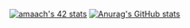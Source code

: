 [![amaach's 42 stats](https://badge.mediaplus.ma/greenbinary/amaach)](https://github.com/oakoudad/badge42)
[![Anurag's GitHub stats](https://github-readme-stats.vercel.app/api?username=sboof911)](https://github.com/anuraghazra/github-readme-stats)
<!--
**sboof911/sboof911** is a ✨ _special_ ✨ repository because its `README.md` (this file) appears on your GitHub profile.

Here are some ideas to get you started:

- 🔭 I’m currently working on ...
- 🌱 I’m currently learning ...
- 👯 I’m looking to collaborate on ...
- 🤔 I’m looking for help with ...
- 💬 Ask me about ...
- 📫 How to reach me: ...
- 😄 Pronouns: ...
- ⚡ Fun fact: ...
-->
